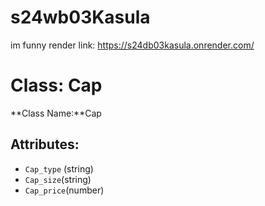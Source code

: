 # s24wb03Kasula
im funny
render link: https://s24db03kasula.onrender.com/
# Class: Cap
**Class Name:**Cap

## Attributes:

- `Cap_type` (string) 
- `Cap_size`(string) 
- `Cap_price`(number) 

